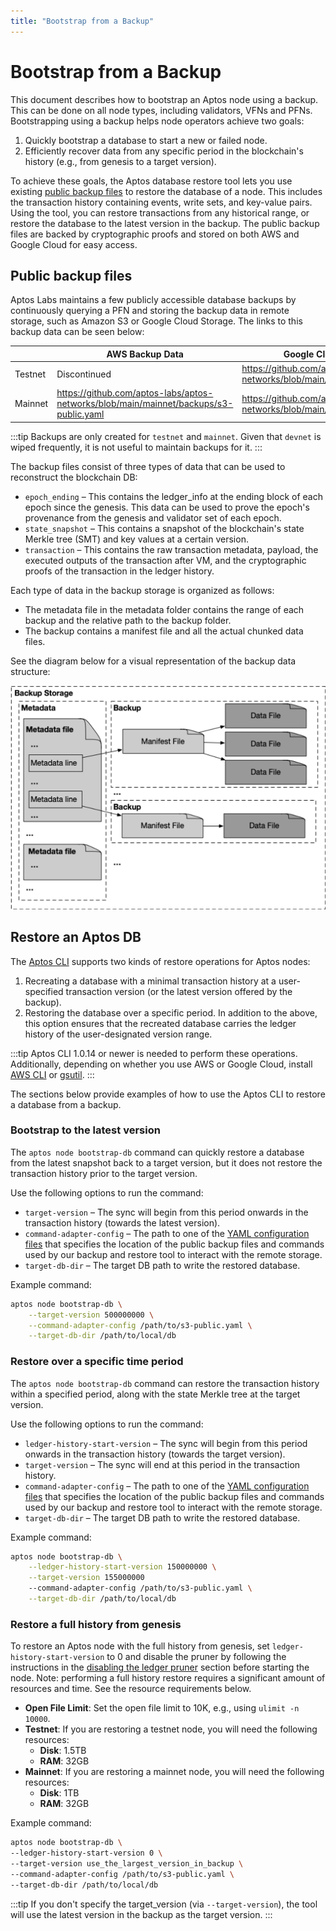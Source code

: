 ```yaml
---
title: "Bootstrap from a Backup"
---
```


# Bootstrap from a Backup

This document describes how to bootstrap an Aptos node using a backup. This can be done on all node types, including
validators, VFNs and PFNs. Bootstrapping using a backup helps node operators achieve two goals:

1. Quickly bootstrap a database to start a new or failed node.
1. Efficiently recover data from any specific period in the blockchain's history (e.g., from genesis to a target version).

To achieve these goals, the Aptos database restore tool lets you use existing [public backup files](#public-backup-files) to restore
the database of a node. This includes the transaction history containing events, write sets, and key-value pairs. Using
the tool, you can restore transactions from any historical range, or restore the database to the latest version in the
backup. The public backup files are backed by cryptographic proofs and stored on both AWS and Google Cloud for easy
access.

## Public backup files

Aptos Labs maintains a few publicly accessible database backups by continuously querying a PFN and storing the backup
data in remote storage, such as Amazon S3 or Google Cloud Storage. The links to this backup data can be seen below:

|         | AWS Backup Data                                                                       | Google Cloud Backup Data                                                        |
| ------- | ------------------------------------------------------------------------------------- | ------------------------------------------------------------------------------- |
| Testnet | Discontinued | https://github.com/aptos-labs/aptos-networks/blob/main/testnet/backups/gcs.yaml |
| Mainnet | https://github.com/aptos-labs/aptos-networks/blob/main/mainnet/backups/s3-public.yaml | https://github.com/aptos-labs/aptos-networks/blob/main/mainnet/backups/gcs.yaml |

:::tip
Backups are only created for `testnet` and `mainnet`. Given that `devnet` is wiped frequently, it is not useful to maintain backups for it.
:::

The backup files consist of three types of data that can be used to reconstruct the blockchain DB:

- `epoch_ending` – This contains the ledger_info at the ending block of each epoch since the genesis. This data can be used to prove the epoch's provenance from the genesis and validator set of each epoch.
- `state_snapshot` – This contains a snapshot of the blockchain's state Merkle tree (SMT) and key values at a certain version.
- `transaction` – This contains the raw transaction metadata, payload, the executed outputs of the transaction after VM, and the cryptographic proofs of the transaction in the ledger history.

Each type of data in the backup storage is organized as follows:

- The metadata file in the metadata folder contains the range of each backup and the relative path to the backup folder.
- The backup contains a manifest file and all the actual chunked data files.

See the diagram below for a visual representation of the backup data structure:

![aptos-db-restore.png](../../../static/img/docs/aptos-db-restore.png)

## Restore an Aptos DB

The [Aptos CLI](../../tools/aptos-cli/use-cli/use-aptos-cli.md) supports two kinds of restore operations for Aptos nodes:

1. Recreating a database with a minimal transaction history at a user-specified transaction version (or the latest version offered by the backup).
2. Restoring the database over a specific period. In addition to the above, this option ensures that the recreated database carries the ledger history of the user-designated version range.

:::tip
Aptos CLI 1.0.14 or newer is needed to perform these operations. Additionally, depending on whether you use AWS or
Google Cloud, install [AWS CLI](https://docs.aws.amazon.com/cli/latest/userguide/getting-started-install.html) or [gsutil](https://cloud.google.com/storage/docs/gsutil_install).
:::

The sections below provide examples of how to use the Aptos CLI to restore a database from a backup.

### Bootstrap to the latest version

The `aptos node bootstrap-db` command can quickly restore a database from the latest snapshot back to a target version,
but it does not restore the transaction history prior to the target version.

Use the following options to run the command:

- `target-version` – The sync will begin from this period onwards in the transaction history (towards the latest version).
- `command-adapter-config` – The path to one of the [YAML configuration files](#public-backup-files) that specifies the location of the public backup files and commands used by our backup and restore tool to interact with the remote storage.
- `target-db-dir` – The target DB path to write the restored database.

Example command:

```bash
aptos node bootstrap-db \
    --target-version 500000000 \
    --command-adapter-config /path/to/s3-public.yaml \
    --target-db-dir /path/to/local/db
```

### Restore over a specific time period

The `aptos node bootstrap-db` command can restore the transaction history within a specified period, along with the state Merkle tree at the target version.

Use the following options to run the command:

- `ledger-history-start-version` – The sync will begin from this period onwards in the transaction history (towards the target version).
- `target-version` – The sync will end at this period in the transaction history.
- `command-adapter-config` – The path to one of the [YAML configuration files](#public-backup-files) that specifies the location of the public backup files and commands used by our backup and restore tool to interact with the remote storage.
- `target-db-dir` – The target DB path to write the restored database.

Example command:

```bash
aptos node bootstrap-db \
    --ledger-history-start-version 150000000 \
    --target-version 155000000
    --command-adapter-config /path/to/s3-public.yaml \
    --target-db-dir /path/to/local/db
```

### Restore a full history from genesis

To restore an Aptos node with the full history from genesis, set `ledger-history-start-version` to 0 and
disable the pruner by following the instructions in the [disabling the ledger pruner](../../guides/data-pruning.md) section before
starting the node. Note: performing a full history restore requires a significant amount of resources and time.
See the resource requirements below.

- **Open File Limit**: Set the open file limit to 10K, e.g., using `ulimit -n 10000`.
- **Testnet**: If you are restoring a testnet node, you will need the following resources:
  - **Disk**: 1.5TB
  - **RAM**: 32GB
- **Mainnet**: If you are restoring a mainnet node, you will need the following resources:
  - **Disk**: 1TB
  - **RAM**: 32GB

Example command:

```bash
aptos node bootstrap-db \
--ledger-history-start-version 0 \
--target-version use_the_largest_version_in_backup \
--command-adapter-config /path/to/s3-public.yaml \
--target-db-dir /path/to/local/db
```

:::tip
If you don't specify the target_version (via `--target-version`), the tool will use the latest version in the backup as the target version.
:::
